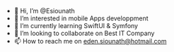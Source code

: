 - 👋 Hi, I’m @Esiounath
- 👀 I’m interested in mobile Apps developpment
- 🌱 I’m currently learning SwiftUI & Symfony
- 💞️ I’m looking to collaborate on Best IT Company
- 📫 How to reach me on eden.siounath@hotmail.com 


